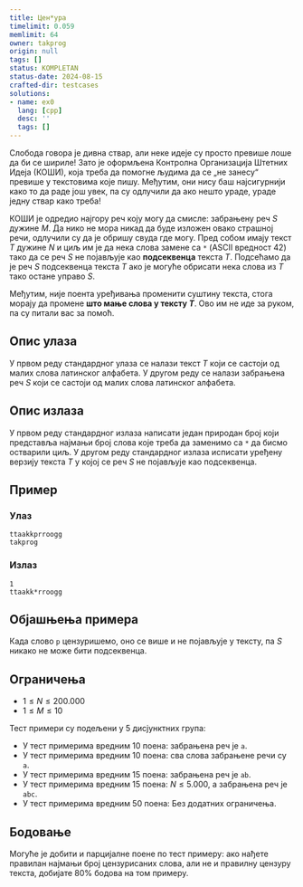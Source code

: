 ```yaml
---
title: Цен*ура
timelimit: 0.059
memlimit: 64
owner: takprog
origin: null
tags: []
status: KOMPLETAN
status-date: 2024-08-15
crafted-dir: testcases
solutions:
- name: ex0
  lang: [cpp]
  desc: ''
  tags: []
---
```


Слобода говора је дивна ствар, али неке идеје су просто превише лоше да би се шириле! Зато је оформљена Контролна Организација Штетних Идеја (КОШИ), која треба да помогне људима да се „не занесу“ превише у текстовима које пишу. Међутим, они нису баш најсигурнији како то да раде још увек, па су одлучили да ако нешто ураде, ураде једну ствар како треба!

КОШИ је одредио најгору реч коју могу да смисле: забрањену реч $S$ дужине $M$. Да нико не мора никад да буде изложен овако страшној речи, одлучили су да је обришу свуда где могу. Пред собом имају текст $T$ дужине $N$ и циљ им је да нека слова замене са `*` (ASCII вредност $42$) тако да се реч $S$ не појављује као **подсеквенца** текста $T$. Подсећамо да је реч $S$ подсеквенца текста $T$ ако је могуће обрисати нека слова из $T$ тако остане управо $S$.

Међутим, није поента уређивања променити суштину текста, стога морају да промене **што мање слова у тексту $T$**. Ово им не иде за руком, па су питали вас за помоћ.
## Опис улаза
У првом реду стандардног улаза се налази текст $T$ који се састоји од малих слова латинског алфабета. У другом реду се налази забрањена реч $S$ који се састоји од малих слова латинског алфабета.
## Опис излаза
У првом реду стандардног излаза написати један природан број који представља најмањи број слова које треба да заменимо са `*` да бисмо остварили циљ. У другом реду стандардног излаза исписати уређену верзију текста $T$ у којој се реч $S$ не појављује као подсеквенца.
## Пример

### Улаз

```
ttaakkprroogg
takprog
```

### Излаз

```
1
ttaakk*rroogg
```
## Објашњења примера
Када слово `p` цензуришемо, оно се више и не појављује у тексту, па $S$ никако не може бити подсеквенца.
## Ограничења
-   $1 \leq N \leq 200.000$
-   $1 \leq M \leq 10$

Тест примери су подељени у 5 дисјунктних група:

-   У тест примерима вредним $10$ поена: забрањена реч је `a`.
-   У тест примерима вредним $10$ поена: сва слова забрањенe речи су `a`.
-   У тест примерима вредним $15$ поена: забрањена реч је `ab`.
-   У тест примерима вредним $15$ поена: $N \leq 5.000$, а забрањена реч је `abc`.
-   У тест примерима вредним $50$ поена: Без додатних ограничења.
## Бодовање
Могуће је добити и парцијалне поене по тест примеру: ако нађете правилан најмањи број цензурисаних слова, али не и правилну цензуру текста, добијате 80% бодова на том примеру.


